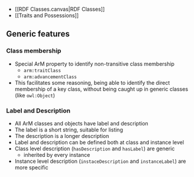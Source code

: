
+ [[RDF Classes.canvas|RDF Classes]]
+ [[Traits and Possessions]]


## Generic features

### Class membership

+ Special ArM property to identify non-transitive class membership
	+ `arm:traitClass`
	+ `arm:advancementClass`
+ This facilitates some reasoning, being able to identify the direct membership of a key class, without being caught up in generic classes (like `owl:Object`)
### Label  and Description

+ All ArM classes and objects have label and description
+ The label is a short string, suitable for listing
+ The description is a longer description
+ Label and description can be defined both at class and instance level
+ Class level description (`hasDescription` and `hasLabel`) are generic
	+ inherited by every instance
+ Instance level description (`instaceDescription` and `instanceLabel`) are more specific
